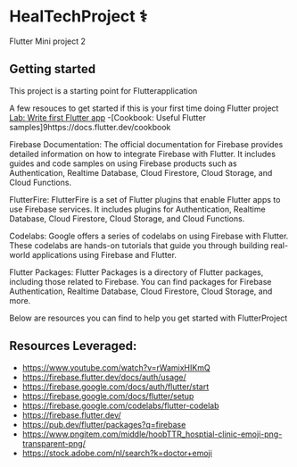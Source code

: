 # HealTechProject ⚕️

Flutter Mini project 2

## Getting started

This project is a starting point for Flutterapplication

A few resouces to get started if this is your first time doing Flutter project
[Lab: Write first Flutter app](https://docs.flutter.dev/get-started/colab)
-[Cookbook: Useful Flutter samples]9https://docs.flutter.dev/cookbook

Firebase Documentation: The official documentation for Firebase provides detailed information on how to integrate Firebase with Flutter. It includes guides and code samples on using Firebase products such as Authentication, Realtime Database, Cloud Firestore, Cloud Storage, and Cloud Functions.

FlutterFire: FlutterFire is a set of Flutter plugins that enable Flutter apps to use Firebase services. It includes plugins for Authentication, Realtime Database, Cloud Firestore, Cloud Storage, and Cloud Functions.

Codelabs: Google offers a series of codelabs on using Firebase with Flutter. These codelabs are hands-on tutorials that guide you through building real-world applications using Firebase and Flutter.

Flutter Packages: Flutter Packages is a directory of Flutter packages, including those related to Firebase. You can find packages for Firebase Authentication, Realtime Database, Cloud Firestore, Cloud Storage, and more.

Below are resources you can find to help you get started with FlutterProject
## Resources Leveraged:
   - https://www.youtube.com/watch?v=rWamixHIKmQ
   - https://firebase.flutter.dev/docs/auth/usage/
   - https://firebase.google.com/docs/auth/flutter/start
   - https://firebase.google.com/docs/flutter/setup
   -  https://firebase.google.com/codelabs/flutter-codelab
   -  https://firebase.flutter.dev/
   -  https://pub.dev/flutter/packages?q=firebase
   -  https://www.pngitem.com/middle/hoobTTR_hosptial-clinic-emoji-png-transparent-png/
   -  https://stock.adobe.com/nl/search?k=doctor+emoji
   
